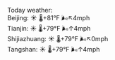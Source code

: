 Today weather:  
Beijing: ☀️ 🌡️+81°F 🌬️↖4mph  
Tianjin: ☀️ 🌡️+79°F 🌬️↑4mph  
Shijiazhuang: ☀️ 🌡️+79°F 🌬️↖0mph  
Tangshan: ☀️ 🌡️+79°F 🌬️↑4mph  
